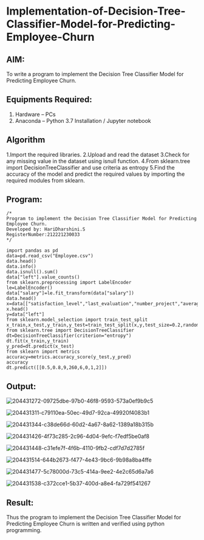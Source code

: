 # Implementation-of-Decision-Tree-Classifier-Model-for-Predicting-Employee-Churn

## AIM:
To write a program to implement the Decision Tree Classifier Model for Predicting Employee Churn.

## Equipments Required:
1. Hardware – PCs
2. Anaconda – Python 3.7 Installation / Jupyter notebook

## Algorithm
1.Import the required libraries.
2.Upload and read the dataset
3.Check for any missing value in the dataset using isnull function.
4.From sklearn.tree import DecisionTreeClassifier and use criteria as entropy
5.Find the accuracy of the model and predict the required values by importing the required modules from sklearn. 

## Program:
```
/*
Program to implement the Decision Tree Classifier Model for Predicting Employee Churn.
Developed by: HariDharshini.S
RegisterNumber:212221230033  
*/
```
```
import pandas as pd
data=pd.read_csv("Employee.csv")
data.head()
data.info()
data.isnull().sum()
data["left"].value_counts()
from sklearn.preprocessing import LabelEncoder
le=LabelEncoder()
data["salary"]=le.fit_transform(data["salary"])
data.head()
x=data[["satisfaction_level","last_evaluation","number_project","average_montly_hours","time_spend_company","Work_accident","promotion_last_5years","salary"]]
x.head()
y=data["left"]
from sklearn.model_selection import train_test_split
x_train,x_test,y_train,y_test=train_test_split(x,y,test_size=0.2,random_state=100)
from sklearn.tree import DecisionTreeClassifier
dt=DecisionTreeClassifier(criterion="entropy")
dt.fit(x_train,y_train)
y_pred=dt.predict(x_test)
from sklearn import metrics
accuracy=metrics.accuracy_score(y_test,y_pred)
accuracy
dt.predict([[0.5,0.8,9,260,6,0,1,2]])
```

## Output:
![204431272-09725dbe-97b0-46f8-9593-573a0ef9b9c5](https://user-images.githubusercontent.com/94168395/204470461-056ed41c-e548-4115-9a95-5be2f62b20c4.png)

![204431311-c79110ea-50ec-49d7-92ca-49920f4083b1](https://user-images.githubusercontent.com/94168395/204470474-0000ce36-064d-445d-9537-108cad4cb247.png)

![204431344-c38de66d-60d2-4a67-8a62-1389a18b315b](https://user-images.githubusercontent.com/94168395/204470493-c5b977d5-d8c9-4618-b027-774824b4fb6a.png)

![204431426-4f73c285-2c96-4d04-9efc-f7edf5be0af8](https://user-images.githubusercontent.com/94168395/204470524-aba221d7-1c85-4088-a8de-55a7550caf86.png)

![204431448-c31efe7f-4f6b-4110-9fb2-cdf7d7d2785f](https://user-images.githubusercontent.com/94168395/204470538-c13eff93-7f00-4077-b234-02613e4efad0.png)

![204431514-644b2673-f477-4e43-9bc6-9b98a8ba4ffe](https://user-images.githubusercontent.com/94168395/204470549-d8b27b7d-ba45-4e64-b13a-5d3b6de7d6df.png)

![204431477-5c78000d-73c5-414a-9ee2-4e2c65d6a7a6](https://user-images.githubusercontent.com/94168395/204470615-aaf94a11-d018-4e06-b84b-928cd64d73d0.png)

![204431538-c372cce1-5b37-400d-a8e4-fa729f541267](https://user-images.githubusercontent.com/94168395/204470627-34450a30-77a5-4312-b143-279f5cb0f798.png)



## Result:
Thus the program to implement the  Decision Tree Classifier Model for Predicting Employee Churn is written and verified using python programming.
